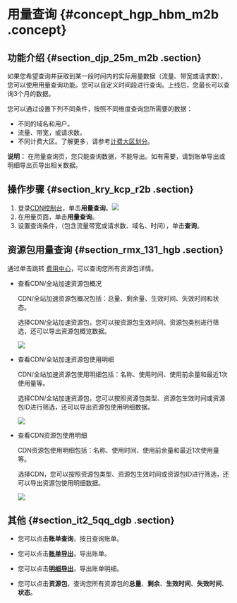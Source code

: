 # 用量查询 {#concept_hgp_hbm_m2b .concept}

## 功能介绍 {#section_djp_25m_m2b .section}

如果您希望查询并获取到某一段时间内的实际用量数据（流量、带宽或请求数），您可以使用用量查询功能。您可以自定义时间段进行查询。上线后，您最长可以查询3个月的数据。

您可以通过设置下列不同条件，按照不同维度查询您所需要的数据：

-   不同的域名和用户。
-   流量、带宽，或请求数。
-   不同计费大区。了解更多，请参考[计费大区划分](../../../../cn.zh-CN/产品定价/计费方式/基础服务计费.md#section_gl3_gdl_l2b)。

**说明：** 在用量查询页，您只能查询数据，不能导出。如有需要，请到账单导出或明细导出页导出相关数据。

## 操作步骤 {#section_kry_kcp_r2b .section}

1.  登录[CDN控制台](https://cdn.console.aliyun.com)，单击**用量查询**。![](http://static-aliyun-doc.oss-cn-hangzhou.aliyuncs.com/assets/img/15905/15580057588923_zh-CN.png)
2.  在用量页面，单击**用量查询**。
3.  设置查询条件，（包含流量带宽或请求数、域名、时间），单击**查询**。

## 资源包用量查询 {#section_rmx_131_hgb .section}

通过单击跳转 [费用中心](https://expense.console.aliyun.com/?spm=5176.11785003.aliyun_topbar.17.208d142fgGjAZr#/flow/home/)，可以查询您所有资源包详情。

-   查看CDN/全站加速资源包概况

    CDN/全站加速资源包概况包括：总量、剩余量、生效时间、失效时间和状态。

    选择CDN/全站加速资源包，您可以按资源包生效时间、资源包类别进行筛选，还可以导出资源包概览数据。

    ![](http://static-aliyun-doc.oss-cn-hangzhou.aliyuncs.com/assets/img/15905/155800575835706_zh-CN.png)

-   查看CDN/全站加速资源包使用明细

    CDN/全站加速资源包使用明细包括：名称、使用时间、使用前余量和最近1次使用量等。

    选择CDN/全站加速资源包，您可以按照资源包类型、资源包生效时间或资源包ID进行筛选，还可以导出资源包使用明细数据。

    ![](http://static-aliyun-doc.oss-cn-hangzhou.aliyuncs.com/assets/img/15905/155800575835707_zh-CN.png)

-   查看CDN资源包使用明细

    CDN资源包使用明细包括：名称、使用时间、使用前余量和最近1次使用量等。

    选择CDN，您可以按照资源包类型、资源包生效时间或资源包ID进行筛选，还可以导出资源包使用明细数据。

    ![](http://static-aliyun-doc.oss-cn-hangzhou.aliyuncs.com/assets/img/15905/155800575935709_zh-CN.png)


## 其他 {#section_it2_5qq_dgb .section}

-   您可以点击**账单查询**，按日查询账单。

-   您可以点击[**账单导出**](cn.zh-CN/用户指南/用量查询/账单导出.md#)，导出账单。

-   您可以点击[**明细导出**](cn.zh-CN/用户指南/用量查询/明细导出.md#)，导出账单明细。

-   您可以点击**资源包**，查询您所有资源包的**总量**、**剩余**、**生效时间**、**失效时间**、**状态**。


